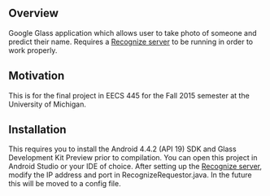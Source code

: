 ## Overview

Google Glass application which allows user to take photo of someone and predict their name. Requires a [Recognize server](https://github.com/kbalouse/Recognize) to be running in order to work properly.

## Motivation

This is for the final project in EECS 445 for the Fall 2015 semester at the University of Michigan.

## Installation

This requires you to install the Android 4.4.2 (API 19) SDK and Glass Development Kit Preview prior to compilation. You can open this project in Android Studio or your IDE of choice. After setting up the [Recognize server](https://github.com/kbalouse/Recognize), modify the IP address and port in RecognizeRequestor.java. In the future this will be moved to a config file.
